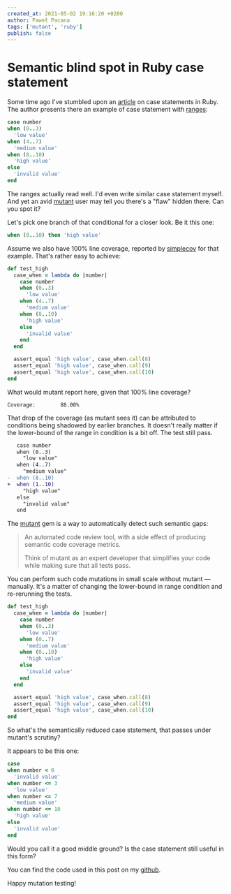```yaml
---
created_at: 2021-05-02 19:16:20 +0200
author: Paweł Pacana
tags: ['mutant', 'ruby']
publish: false
---
```


# Semantic blind spot in Ruby case statement

Some time ago I've stumbled upon an [article](https://twitter.com/RubyInside/status/1387015675567353860) on case statements in Ruby. The author presents there an example of case statement with [ranges](https://ruby-doc.org/core-3.0.1/Range.html):

```ruby
case number
when (0..3)
  'low value'
when (4..7)
  'medium value'
when (8..10)
  'high value'
else
  'invalid value'
end
```

The ranges actually read well. I'd even write similar case statement myself. And yet an avid [mutant](https://github.com/mbj/mutant) user may tell you there's a "flaw" hidden there. Can you spot it?

Let's pick one branch of that conditional for a closer look. Be it this one:

```ruby
when (8..10) then 'high value'
```

Assume we also have 100% line coverage, reported by [simplecov](https://github.com/simplecov-ruby/simplecov) for that example. That's rather easy to achieve:

```ruby
def test_high
  case_when = lambda do |number|
    case number
    when (0..3)
      'low value'
    when (4..7)
      'medium value'
    when (8..10)
      'high value'
    else
      'invalid value'
    end
  end

  assert_equal 'high value', case_when.call(8)
  assert_equal 'high value', case_when.call(9)
  assert_equal 'high value', case_when.call(10)
end
```

What would mutant report here, given that 100% line coverage?

```
Coverage:        88.00%
```

That drop of the coverage (as mutant sees it) can be attributed to conditions being shadowed by earlier branches. It doesn't really matter if the lower-bound of the range in condition is a bit off. The test still pass.

```diff
   case number
   when (0..3)
     "low value"
   when (4..7)
     "medium value"
-  when (8..10)
+  when (1..10)
     "high value"
   else
     "invalid value"
   end
```

The [mutant](https://github.com/mbj/mutant) gem is a way to automatically detect such semantic gaps:

> An automated code review tool, with a side effect of producing semantic code coverage metrics.
>
> Think of mutant as an expert developer that simplifies your code while making sure that all tests pass.

You can perform such code mutations in small scale without mutant — manually. It's a matter of changing the lower-bound in range condition and re-rerunning the tests.

```ruby
def test_high
  case_when = lambda do |number|
    case number
    when (0..3)
      'low value'
    when (0..7)
      'medium value'
    when (0..10)
      'high value'
    else
      'invalid value'
    end
  end

  assert_equal 'high value', case_when.call(8)
  assert_equal 'high value', case_when.call(9)
  assert_equal 'high value', case_when.call(10)
end
```

So what's the semantically reduced case statement, that passes under mutant's scrutiny?

It appears to be this one:

```ruby
case
when number < 0
  'invalid value'
when number <= 3
  'low value'
when number <= 7
  'medium value'
when number <= 10
  'high value'
else
  'invalid value'
end
```

Would you call it a good middle ground? Is the case statement still useful in this form?

You can find the code used in this post on my [github](https://github.com/pawelpacana/case-mutant).

Happy mutation testing!
